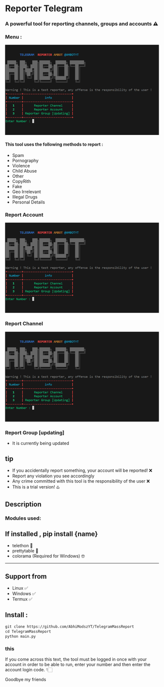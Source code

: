 # Reporter Telegram
### A powerful tool for reporting channels, groups and accounts ⚠️

### Menu :
<img src="/report/am.png">

#### This tool uses the following methods to report :
* Spam 
* Pornography 
* Violence 
* Child Abuse 
* Other 
* CopyRith 
* Fake 
* Geo Irrelevant 
* Illegal Drugs 
* Personal Details 
### Report Account
<img src="/report/am.png">

### Report Channel
<img src="/report/am.png">

### Report Group [updating]
- It is currently being updated

## tip

- If you accidentally report something, your account will be reported! ❌
- Report any violation you see accordingly
- Any crime committed with this tool is the responsibility of the user ❌
- This is a trial version! ♨️

## Description

### Modules used: 
If installed , pip install {name}
------------------------------------
- telethon 🔰
- prettytable 🔰
- colorama (Required for Windows) 🤓
------------------------------------

## Support from
- Linux ✅
- Windows ✅
- Termux ✅

## Install :

```
git clone https://github.com/AbhiModszYT/TelegramMassReport
cd TelegramMassReport
python main.py
```
### this 

If you come across this text, the tool must be logged in once with your account in order to be able to run, enter your number and then enter the account login code. 👇🏻

Goodbye my friends 
